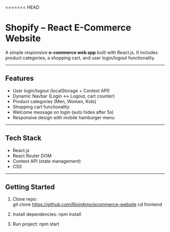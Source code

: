 <<<<<<< HEAD
#  Shopify – React E-Commerce Website  

A simple responsive **e-commerce web app** built with React.js. It includes product categories, a shopping cart, and user login/logout functionality.  

---

##  Features  

- User login/logout (localStorage + Context API)  
- Dynamic Navbar (Login ↔ Logout, cart counter)  
- Product categories (Men, Women, Kids)  
- Shopping cart functionality  
- Welcome message on login (auto hides after 5s)  
- Responsive design with mobile hamburger menu  

---

##  Tech Stack  

- React.js  
- React Router DOM  
- Context API (state management)  
- CSS  

---

##  Getting Started  

1. Clone repo:  
   git clone https://github.com/RixinAmo/ecommerce-website
   cd frontend
2. Install dependencies: 
    npm install

3. Run project:
    npm start


